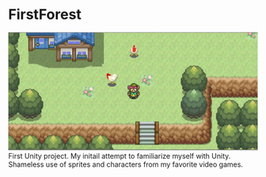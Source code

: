 # FirstForest
![GameImage](https://github.com/emmarsha/FirstForest/blob/master/ProjectImages/gameImahe.PNG?raw=true)
First Unity project. 
My initail attempt to familiarize myself with Unity. Shameless use of sprites and characters from my favorite video games. 
